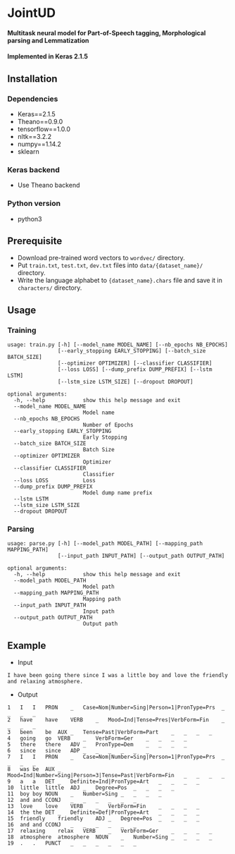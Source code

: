 # JointUD
#### Multitask neural model for Part-of-Speech tagging, Morphological parsing and Lemmatization
#### Implemented in Keras 2.1.5

## Installation
### Dependencies
 - Keras==2.1.5
 - Theano==0.9.0
 - tensorflow==1.0.0
 - nltk==3.2.2
 - numpy==1.14.2
 - sklearn

### Keras backend
 - Use Theano backend

### Python version
 - python3

## Prerequisite
 - Download pre-trained word vectors to ```wordvec/``` directory.
 - Put ```train.txt```, ```test.txt```, ```dev.txt``` files into ```data/{dataset_name}/``` directory.
 - Write the language alphabet to ```{dataset_name}.chars``` file and save it in ```characters/``` directory.

## Usage
### Training
```
usage: train.py [-h] [--model_name MODEL_NAME] [--nb_epochs NB_EPOCHS]
                [--early_stopping EARLY_STOPPING] [--batch_size BATCH_SIZE]
                [--optimizer OPTIMIZER] [--classifier CLASSIFIER]
                [--loss LOSS] [--dump_prefix DUMP_PREFIX] [--lstm LSTM]
                [--lstm_size LSTM_SIZE] [--dropout DROPOUT]

optional arguments:
  -h, --help            show this help message and exit
  --model_name MODEL_NAME
                        Model name
  --nb_epochs NB_EPOCHS
                        Number of Epochs
  --early_stopping EARLY_STOPPING
                        Early Stopping
  --batch_size BATCH_SIZE
                        Batch Size
  --optimizer OPTIMIZER
                        Optimizer
  --classifier CLASSIFIER
                        Classifier
  --loss LOSS           Loss
  --dump_prefix DUMP_PREFIX
                        Model dump name prefix
  --lstm LSTM
  --lstm_size LSTM_SIZE
  --dropout DROPOUT
```

### Parsing
```
usage: parse.py [-h] [--model_path MODEL_PATH] [--mapping_path MAPPING_PATH]
                [--input_path INPUT_PATH] [--output_path OUTPUT_PATH]

optional arguments:
  -h, --help            show this help message and exit
  --model_path MODEL_PATH
                        Model path
  --mapping_path MAPPING_PATH
                        Mapping path
  --input_path INPUT_PATH
                        Input path
  --output_path OUTPUT_PATH
                        Output path
```

## Example
 - Input
```
I have been going there since I was a little boy and love the friendly and relaxing atmosphere.
```

 - Output
```
1	I	I	PRON	_	Case=Nom|Number=Sing|Person=1|PronType=Prs	_	_	_	_
2	have	have	VERB	_	Mood=Ind|Tense=Pres|VerbForm=Fin	_	_	_	_
3	been	be	AUX	_	Tense=Past|VerbForm=Part	_	_	_	_
4	going	go	VERB	_	VerbForm=Ger	_	_	_	_
5	there	there	ADV	_	PronType=Dem	_	_	_	_
6	since	since	ADP	_	_	_	_	_	_
7	I	I	PRON	_	Case=Nom|Number=Sing|Person=1|PronType=Prs	_	_	_	_
8	was	be	AUX	_	Mood=Ind|Number=Sing|Person=3|Tense=Past|VerbForm=Fin	_	_	_	_
9	a	a	DET	_	Definite=Ind|PronType=Art	_	_	_	_
10	little	little	ADJ	_	Degree=Pos	_	_	_	_
11	boy	boy	NOUN	_	Number=Sing	_	_	_	_
12	and	and	CCONJ	_	_	_	_	_	_
13	love	love	VERB	_	VerbForm=Fin	_	_	_	_
14	the	the	DET	_	Definite=Def|PronType=Art	_	_	_	_
15	friendly	friendly	ADJ	_	Degree=Pos	_	_	_	_
16	and	and	CCONJ	_	_	_	_	_	_
17	relaxing	relax	VERB	_	VerbForm=Ger	_	_	_	_
18	atmosphere	atmosphere	NOUN	_	Number=Sing	_	_	_	_
19	.	.	PUNCT	_	_	_	_	_	_
```